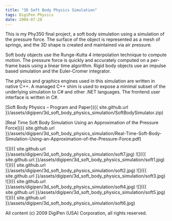 ```yaml
---
title: "3D Soft Body Physics Simulation"
tags: DigiPen Physics
date: 2009-07-28
---
```

This is my Phy350 final project, a soft body simulation using a simulation of the pressure force. The surface of the object is represented as a mesh of springs, and the 3D shape is created and maintained via air pressure.

Soft body objects use the Runge-Kutta 4 interpolation technique to compute motion. The pressure force is quickly and accurately computed on a per-frame basis using a linear time algorithm. Rigid body objects use an impulse based simulation and the Euler-Cromer integrator.

The physics and graphics engines used in this simulation are written in native C++. A managed C++ shim is used to expose a minimal subset of the underlying simulation to C# and other .NET languages. The frontend user interface is written in C#.

[Soft Body Physics – Program and Paper]({{ site.github.url }}/assets/digipen/3d_soft_body_physics_simulation/SoftBodySimulator.zip)

[Real Time Soft Body Simulation Using an Approximation of the Pressure Force]({{ site.github.url }}/assets/digipen/3d_soft_body_physics_simulation/Real-Time-Soft-Body-Simulation-Using-an-Approximation-of-the-Pressure-Force.pdf)

![]({{ site.github.url }}/assets/digipen/3d_soft_body_physics_simulation/soft7.jpg)
![]({{ site.github.url }}/assets/digipen/3d_soft_body_physics_simulation/soft1.jpg)
![]({{ site.github.url }}/assets/digipen/3d_soft_body_physics_simulation/soft2.jpg)
![]({{ site.github.url }}/assets/digipen/3d_soft_body_physics_simulation/soft3.jpg)
![]({{ site.github.url }}/assets/digipen/3d_soft_body_physics_simulation/soft4.jpg)
![]({{ site.github.url }}/assets/digipen/3d_soft_body_physics_simulation/soft5.jpg)
![]({{ site.github.url }}/assets/digipen/3d_soft_body_physics_simulation/soft6.jpg)

All content (c) 2009 DigiPen (USA) Corporation, all rights reserved.